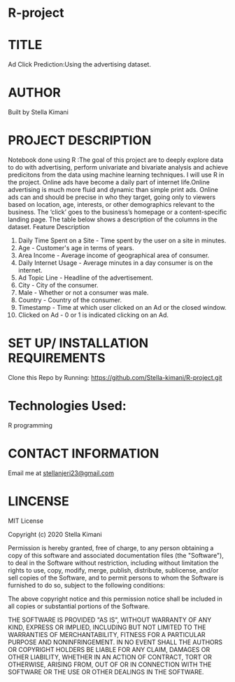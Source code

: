 # R-project
# TITLE
Ad Click Prediction:Using the advertising dataset.


# AUTHOR
Built by Stella Kimani

# PROJECT DESCRIPTION
Notebook done using R :The goal of this project are to deeply explore data to do with advertising, perform univariate and bivariate analysis and achieve predicitons from the data using machine learning techniques. I will use R in the project.
Online ads have become a daily part of internet life.Online advertising is much more fluid and dynamic than simple print ads. Online ads can and should be precise in who they target, going only to viewers based on location, age, interests, or other demographics relevant to the business. The ‘click’ goes to the business’s homepage or a content-specific landing page.
The table below shows a description of the columns in the dataset.
Feature	                                            Description
1. Daily Time Spent on a Site    -          	Time spent by the user on a site in minutes.
2. Age	                  -                  Customer's age in terms of years.
3. Area Income	        -                    Average income of geographical area of consumer.
4. Daily Internet Usage	   -                 Average minutes in a day consumer is on the internet.
5. Ad Topic Line	     -                     Headline of the advertisement.
6. City	               -                     City of the consumer.
7. Male	               -                     Whether or not a consumer was male.
8. Country	           -                     Country of the consumer.
9. Timestamp	         -                     Time at which user clicked on an Ad or the closed window.
10. Clicked on Ad	     -                     0 or 1 is indicated clicking on an Ad.
# SET UP/ INSTALLATION REQUIREMENTS
Clone this Repo by Running: https://github.com/Stella-kimani/R-project.git

# Technologies Used:
R programming

# CONTACT INFORMATION
Email me at stellanjeri23@gmail.com

# LINCENSE
MIT License

Copyright (c) 2020 Stella Kimani

Permission is hereby granted, free of charge, to any person obtaining a copy of this software and associated documentation files (the "Software"), to deal in the Software without restriction, including without limitation the rights to use, copy, modify, merge, publish, distribute, sublicense, and/or sell copies of the Software, and to permit persons to whom the Software is furnished to do so, subject to the following conditions:

The above copyright notice and this permission notice shall be included in all copies or substantial portions of the Software.

THE SOFTWARE IS PROVIDED "AS IS", WITHOUT WARRANTY OF ANY KIND, EXPRESS OR IMPLIED, INCLUDING BUT NOT LIMITED TO THE WARRANTIES OF MERCHANTABILITY, FITNESS FOR A PARTICULAR PURPOSE AND NONINFRINGEMENT. IN NO EVENT SHALL THE AUTHORS OR COPYRIGHT HOLDERS BE LIABLE FOR ANY CLAIM, DAMAGES OR OTHER LIABILITY, WHETHER IN AN ACTION OF CONTRACT, TORT OR OTHERWISE, ARISING FROM, OUT OF OR IN CONNECTION WITH THE SOFTWARE OR THE USE OR OTHER DEALINGS IN THE SOFTWARE.
